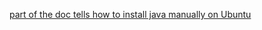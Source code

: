 [part of the doc tells how to install java manually on Ubuntu](https://www.digitalocean.com/community/tutorials/how-to-install-cassandra-and-run-a-single-node-cluster-on-a-ubuntu-vps)
